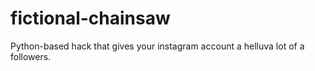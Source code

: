 # fictional-chainsaw
Python-based hack that gives your instagram account a helluva lot of a followers.
